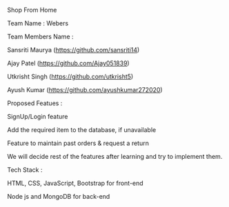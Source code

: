 Shop From Home

Team Name : Webers

Team Members Name :

Sansriti Maurya (https://github.com/sansriti14)

Ajay Patel (https://github.com/Ajay051839)

Utkrisht Singh (https://github.com/utkrisht5)

Ayush Kumar (https://github.com/ayushkumar272020)

Proposed Featues :

SignUp/Login feature

Add the required item to the database, if unavailable

Feature to maintain past orders & request a return

We will decide rest of the features after learning and try to implement them.

Tech Stack :

HTML, CSS, JavaScript, Bootstrap for front-end

Node js and MongoDB for back-end
